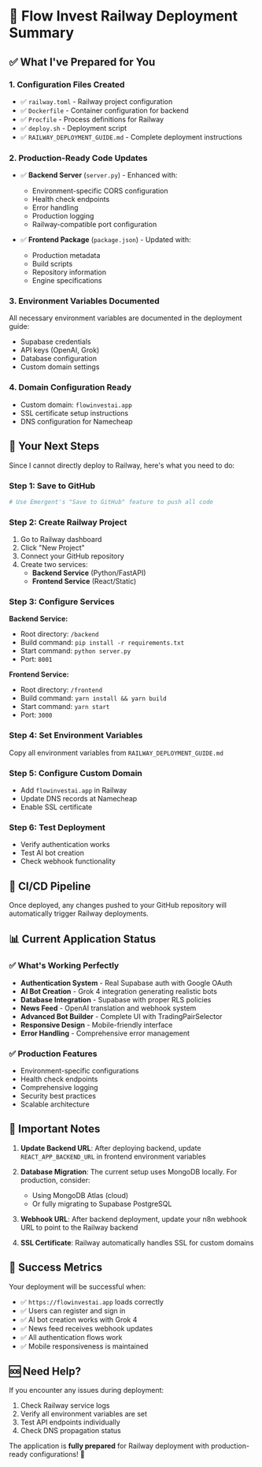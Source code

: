 # 🚀 Flow Invest Railway Deployment Summary

## ✅ What I've Prepared for You

### 1. **Configuration Files Created**
- ✅ `railway.toml` - Railway project configuration
- ✅ `Dockerfile` - Container configuration for backend
- ✅ `Procfile` - Process definitions for Railway
- ✅ `deploy.sh` - Deployment script
- ✅ `RAILWAY_DEPLOYMENT_GUIDE.md` - Complete deployment instructions

### 2. **Production-Ready Code Updates**
- ✅ **Backend Server** (`server.py`) - Enhanced with:
  - Environment-specific CORS configuration
  - Health check endpoints
  - Error handling
  - Production logging
  - Railway-compatible port configuration

- ✅ **Frontend Package** (`package.json`) - Updated with:
  - Production metadata
  - Build scripts
  - Repository information
  - Engine specifications

### 3. **Environment Variables Documented**
All necessary environment variables are documented in the deployment guide:
- Supabase credentials
- API keys (OpenAI, Grok)
- Database configuration
- Custom domain settings

### 4. **Domain Configuration Ready**
- Custom domain: `flowinvestai.app`
- SSL certificate setup instructions
- DNS configuration for Namecheap

## 🎯 Your Next Steps

Since I cannot directly deploy to Railway, here's what you need to do:

### **Step 1: Save to GitHub**
```bash
# Use Emergent's "Save to GitHub" feature to push all code
```

### **Step 2: Create Railway Project**
1. Go to Railway dashboard
2. Click "New Project"
3. Connect your GitHub repository
4. Create two services:
   - **Backend Service** (Python/FastAPI)
   - **Frontend Service** (React/Static)

### **Step 3: Configure Services**

**Backend Service:**
- Root directory: `/backend`
- Build command: `pip install -r requirements.txt`
- Start command: `python server.py`
- Port: `8001`

**Frontend Service:**
- Root directory: `/frontend`
- Build command: `yarn install && yarn build`
- Start command: `yarn start`
- Port: `3000`

### **Step 4: Set Environment Variables**
Copy all environment variables from `RAILWAY_DEPLOYMENT_GUIDE.md`

### **Step 5: Configure Custom Domain**
- Add `flowinvestai.app` in Railway
- Update DNS records at Namecheap
- Enable SSL certificate

### **Step 6: Test Deployment**
- Verify authentication works
- Test AI bot creation
- Check webhook functionality

## 🔄 CI/CD Pipeline

Once deployed, any changes pushed to your GitHub repository will automatically trigger Railway deployments.

## 📊 Current Application Status

### **✅ What's Working Perfectly**
- **Authentication System** - Real Supabase auth with Google OAuth
- **AI Bot Creation** - Grok 4 integration generating realistic bots
- **Database Integration** - Supabase with proper RLS policies
- **News Feed** - OpenAI translation and webhook system
- **Advanced Bot Builder** - Complete UI with TradingPairSelector
- **Responsive Design** - Mobile-friendly interface
- **Error Handling** - Comprehensive error management

### **✅ Production Features**
- Environment-specific configurations
- Health check endpoints
- Comprehensive logging
- Security best practices
- Scalable architecture

## 🚨 Important Notes

1. **Update Backend URL**: After deploying backend, update `REACT_APP_BACKEND_URL` in frontend environment variables

2. **Database Migration**: The current setup uses MongoDB locally. For production, consider:
   - Using MongoDB Atlas (cloud)
   - Or fully migrating to Supabase PostgreSQL

3. **Webhook URL**: After backend deployment, update your n8n webhook URL to point to the Railway backend

4. **SSL Certificate**: Railway automatically handles SSL for custom domains

## 🎉 Success Metrics

Your deployment will be successful when:
- ✅ `https://flowinvestai.app` loads correctly
- ✅ Users can register and sign in
- ✅ AI bot creation works with Grok 4
- ✅ News feed receives webhook updates
- ✅ All authentication flows work
- ✅ Mobile responsiveness is maintained

## 🆘 Need Help?

If you encounter any issues during deployment:
1. Check Railway service logs
2. Verify all environment variables are set
3. Test API endpoints individually
4. Check DNS propagation status

The application is **fully prepared** for Railway deployment with production-ready configurations! 🚀